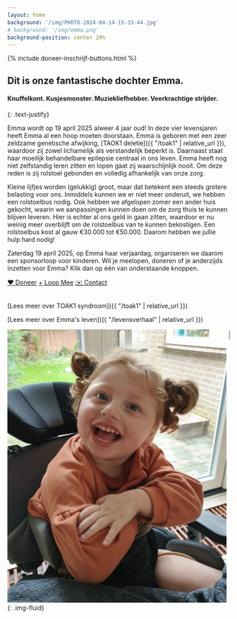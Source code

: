 ```yaml
---
layout: home
background: '/img/PHOTO-2024-04-14-15-33-44.jpg'
# background: '/img/emma.png'
background-position: center 20%
---
```


{% include doneer-inschrijf-buttons.html %}

## Dit is onze fantastische dochter Emma.
#### Knuffelkont. Kusjesmonster. Muziekliefhebber. Veerkrachtige strijder.
{: .text-justify}

Emma wordt op 19 april 2025 alweer 4 jaar oud! In deze vier levensjaren heeft Emma al een hoop moeten doorstaan. Emma is geboren met een zeer zeldzame genetische afwijking, 
[TAOK1 deletie]({{ "/toak1" | relative_url }}), waardoor zij zowel lichamelijk als verstandelijk beperkt is. Daarnaast staat haar moeilijk behandelbare epilepsie centraal in ons leven. Emma heeft nog niet zelfstandig leren zitten en lopen gaat zij waarschijnlijk nooit. Om deze reden is zij rolstoel gebonden  en volledig afhankelijk van onze zorg.

Kleine lijfjes worden (gelukkig) groot, maar dat betekent een steeds grotere belasting voor ons. Inmiddels kunnen we er niet meer onderuit, we hebben een rolstoelbus nodig. Ook hebben we afgelopen zomer een ander huis gekocht, waarin we aanpassingen kunnen doen om de zorg thuis te kunnen blijven leveren. Hier is echter al ons geld in gaan zitten, waardoor er nu weinig meer overblijft om de rolstoelbus van te kunnen bekostigen. Een rolstoelbus kost al gauw €30.000 tot €50.000. Daarom hebben we jullie hulp hard nodig!

Zaterdag 19 april 2025, op Emma haar verjaardag, organiseren we daarom een sponsorloop voor kinderen. Wil je meelopen, doneren of je anderzijds inzetten voor Emma? Klik dan op één van onderstaande knoppen.

<div class="row text-center justify-content-between" style="margin-bottom: 30px">
    <!-- Heart symbol (&#10084;) with text modifier (&#65038;) -->
    <a class="btn-xl btn-danger col-3" href="{{ site.doneerurl }}">&#10084;&#65038; Doneer</a>
    <a class="btn-xl btn-primary col-3" href="{{ site.inschrijfurl }}">+ Loop Mee</a>
    <a class="btn-xl btn-primary col-3" href="{{ site.contacturl }}">✉️ Contact</a>
</div>


[Lees meer over TOAK1 syndroom]({{ "/toak1" | relative_url }})

[Lees meer over Emma's leven]({{ "/levensverhaal" | relative_url }})


![Emma](/img/emma.png){: .img-fluid}

